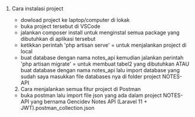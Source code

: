 1. Cara instalasi project
   - dowload project ke laptop/computer di lokak
   - buka project tersebut di VSCode
   - jalankan composer install untuk menginstal semua package yang dibutuhkan di aplikasi tersebut
   - ketikkan perintah 'php artisan serve' = untuk menjalankan project di local
   - buat database dengan nama notes_api kemudian jalankan perintah 'php artisan migrate' = untuk membuat tabel2 yang dibutuhkan ATAU buat database dengan nama notes_api lalu import database yang sudah saya masukkan file databases nya di folder project NOTES-API

   2. Cara menjalankan semua fitur project di Postman 
   - buka postman lalu import file json yang ada dalam project NOTES-API yang bernama Gencidev Notes API (Laravel 11 + JWT).postman_collection.json

   
